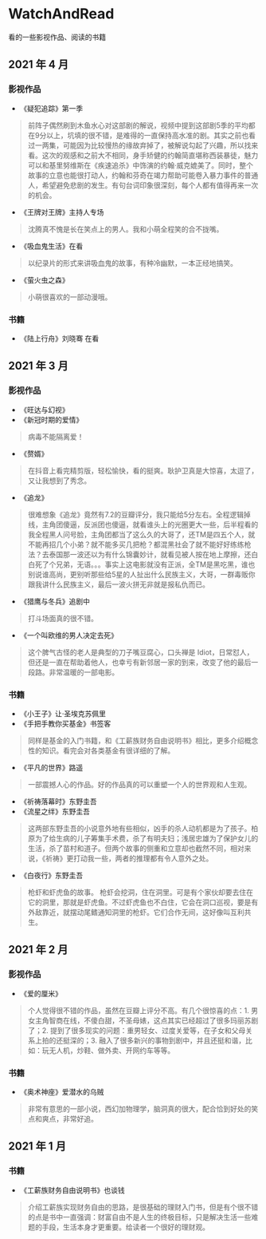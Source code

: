 # WatchAndRead
看的一些影视作品、阅读的书籍

## 2021 年 4 月

### 影视作品

- 《疑犯追踪》第一季

> 前阵子偶然刷到木鱼水心对这部剧的解说，视频中提到这部剧5季的平均都在9分以上，坑填的很不错，是难得的一直保持高水准的剧。其实之前也看过一两集，可能因为比较慢热的缘故弃掉了，被解说勾起了兴趣，所以找来看。这次的观感和之前大不相同，身手矫健的约翰简直堪称西装暴徒，魅力可以和基里努维斯在《疾速追杀》中饰演的约翰·威克媲美了。同时，整个故事的立意也能很打动人，约翰和芬奇在竭力帮助可能卷入暴力事件的普通人，希望避免悲剧的发生。有句台词印象很深刻，每个人都有值得再来一次的机会。

- 《王牌对王牌》主持人专场

> 沈腾真不愧是长在笑点上的男人。我和小萌全程笑的合不拢嘴。
 
- 《吸血鬼生活》在看

> 以纪录片的形式来讲吸血鬼的故事，有种冷幽默，一本正经地搞笑。

- 《萤火虫之森》

> 小萌很喜欢的一部动漫哦。

### 书籍

- 《陆上行舟》刘晓骞 在看

## 2021 年 3 月

### 影视作品

- 《旺达与幻视》
- 《新冠时期的爱情》

> 病毒不能隔离爱！

- 《赘婿》

> 在抖音上看完精剪版，轻松愉快，看的挺爽。耿护卫真是大惊喜，太逗了，又让我想到了秀念。

- 《追龙》

> 很难想象《追龙》竟然有7.2的豆瓣评分，我只能给5分左右。全程逻辑掉线，主角团傻逼，反派团也傻逼，就看谁头上的光圈更大一些，后半程看的我全程黑人问号脸，主角团都当了这么久的大哥了，还TM是四五个人，就不能再招几个小弟？就不能多买几把枪？都混黑社会了就不能好好练练枪法？去泰国那一波还以为有什么锦囊妙计，就看见被人按在地上摩擦，还白白死了个兄弟，无语。。。事实上这电影就没有正派，全TM是黑吃黑，谁也别说谁高尚，更别听那些给5星的人扯出什么民族主义，大哥，一群毒贩你跟我讲什么民族主义，最后一波火拼无非就是报私仇而已。

- 《猎鹰与冬兵》追剧中

> 打斗场面真的很不错。

- 《一个叫欧维的男人决定去死》

> 这个脾气古怪的老人是典型的刀子嘴豆腐心，口头禅是 Idiot，日常怼人，但还是一直在帮助着他人，也幸亏有新邻居一家的到来，改变了他的最后一段路。非常温暖的一部电影。

### 书籍

- 《小王子》让·圣埃克苏佩里
- 《手把手教你买基金》书签客

> 同样是基金的入门书籍，和《工薪族财务自由说明书》相比，更多介绍概念性的知识。看完会对各类基金有很详细的了解。

- 《平凡的世界》路遥

> 一部震撼人心的作品。好的作品真的可以重塑一个人的世界观和人生观。

- 《祈祷落幕时》东野圭吾
- 《流星之绊》东野圭吾

> 这两部东野圭吾的小说意外地有些相似，凶手的杀人动机都是为了孩子。柏原为了给生病的儿子筹集手术费，杀了有明夫妇；浅居忠雄为了保护女儿的生活，杀了苗村和道子。但两个故事的侧重和立意却也截然不同，相对来说，《祈祷》更打动我一些，两者的推理都有令人意外之处。

- 《白夜行》东野圭吾

> 枪虾和虾虎鱼的故事。
> 枪虾会挖洞，住在洞里。可是有个家伙却要去住在它的洞里，那就是虾虎鱼。不过虾虎鱼也不白住，它会在洞口巡视，要是有外敌靠近，就摆动尾鳍通知洞里的枪虾。它们合作无间，这好像叫互利共生。

## 2021 年 2 月

### 影视作品

- 《爱的厘米》

> 个人觉得很不错的作品，虽然在豆瓣上评分不高。有几个很惊喜的点：1. 男女主角智商在线，不傻白甜，不圣母婊，这点其实已经超过了很多玛丽苏剧了；2. 提到了很多现实的问题：重男轻女、过度关爱等，在子女和父母关系上拍的还挺深的；3. 融入了很多新兴的事物到剧中，并且还挺和谐，比如：玩无人机，炒鞋、做外卖、开网约车等等。

### 书籍

- 《奥术神座》爱潜水的乌贼

> 非常有意思的一部小说，西幻加物理学，脑洞真的很大，配合恰到好处的笑点和爽点，非常好追。

## 2021 年 1 月

### 书籍

- 《工薪族财务自由说明书》也谈钱

> 介绍工薪族实现财务自由的思路，是很基础的理财入门书，但是有个很不错的点是书中一直强调：财富自由不是人生的终极目标，只是解决生活一些难题的手段，生活本身才更重要。给读者一个很好的理财观。
